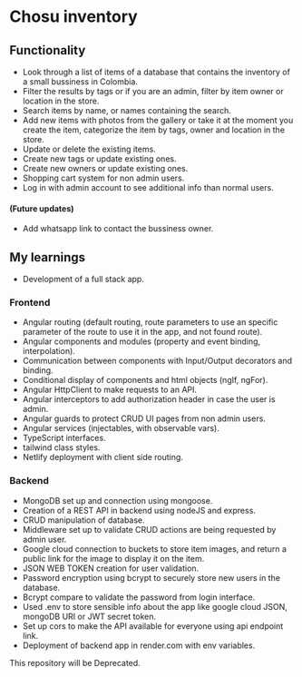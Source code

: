 # Chosu inventory

## Functionality

- Look through a list of items of a database that contains the inventory of a small bussiness in Colombia.
- Filter the results by tags or if you are an admin, filter by item owner or location in the store.
- Search items by name, or names containing the search.
- Add new items with photos from the gallery or take it at the moment you create the item, categorize the item by tags, owner and location in the store.
- Update or delete the existing items.
- Create new tags or update existing ones.
- Create new owners or update existing ones.
- Shopping cart system for non admin users.
- Log in with admin account to see additional info than normal users.
  
#### (Future updates)
- Add whatsapp link to contact the bussiness owner.

## My learnings
- Development of a full stack app.
  
### Frontend
- Angular routing (default routing, route parameters to use an specific parameter of the route to use it in the app, and not found route).
- Angular components and modules (property and event binding, interpolation).
- Communication between components with Input/Output decorators and binding.
- Conditional display of components and html objects (ngIf, ngFor).
- Angular HttpClient to make requests to an API.
- Angular interceptors to add authorization header in case the user is admin.
- Angular guards to protect CRUD UI pages from non admin users.
- Angular services (injectables, with observable vars).
- TypeScript interfaces.
- tailwind class styles.
- Netlify deployment with client side routing.

### Backend
- MongoDB set up and connection using mongoose.
- Creation of a REST API in backend using nodeJS and express.
- CRUD manipulation of database.
- Middleware set up to validate CRUD actions are being requested by admin user.
- Google cloud connection to buckets to store item images, and return a public link for the image to display it on the item.
- JSON WEB TOKEN creation for user validation.
- Password encryption using bcrypt to securely store new users in the database.
- Bcrypt compare to validate the password from login interface.
- Used .env to store sensible info about the app like google cloud JSON, mongoDB URI or JWT secret token.
- Set up cors to make the API available for everyone using api endpoint link.
- Deployment of backend app in render.com with env variables.

This repository will be Deprecated.
